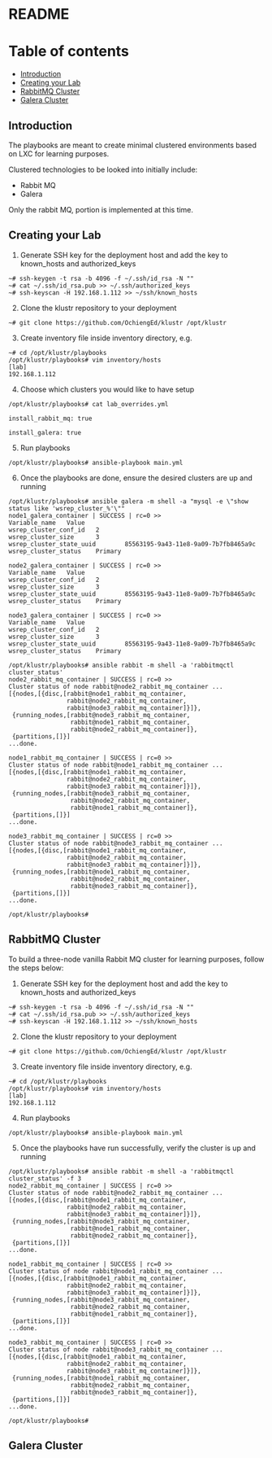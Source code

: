 # README

# Table of contents
- [Introduction](#introduction)
- [Creating your Lab](#prep)
- [RabbitMQ Cluster](#rabbitmq)
- [Galera Cluster](#galera)


## Introduction
<div id="introduction" />
The playbooks are meant to create minimal clustered environments based on LXC for learning purposes.

Clustered technologies to be looked into initially include:
- Rabbit MQ
- Galera

Only the rabbit MQ, portion is implemented at this time.

## Creating your Lab
<div id="prep">

1. Generate SSH key for the deployment host and add the key to known_hosts and authorized_keys

```
~# ssh-keygen -t rsa -b 4096 -f ~/.ssh/id_rsa -N ""
~# cat ~/.ssh/id_rsa.pub >> ~/.ssh/authorized_keys
~# ssh-keyscan -H 192.168.1.112 >> ~/ssh/known_hosts
```

2. Clone the klustr repository to your deployment
```
~# git clone https://github.com/OchiengEd/klustr /opt/klustr
```

3.  Create inventory file inside inventory directory, e.g.

```
~# cd /opt/klustr/playbooks
/opt/klustr/playbooks# vim inventory/hosts
[lab]
192.168.1.112
```

4. Choose which clusters you would like to have setup

```
/opt/klustr/playbooks# cat lab_overrides.yml 

install_rabbit_mq: true

install_galera: true
``` 

5. Run playbooks

```
/opt/klustr/playbooks# ansible-playbook main.yml 
```

6. Once the playbooks are done, ensure the desired clusters are up and running

```
/opt/klustr/playbooks# ansible galera -m shell -a "mysql -e \"show status like 'wsrep_cluster_%'\""
node1_galera_container | SUCCESS | rc=0 >>        
Variable_name   Value                               
wsrep_cluster_conf_id   2
wsrep_cluster_size      3
wsrep_cluster_state_uuid        85563195-9a43-11e8-9a09-7b7fb8465a9c
wsrep_cluster_status    Primary   

node2_galera_container | SUCCESS | rc=0 >>
Variable_name   Value
wsrep_cluster_conf_id   2
wsrep_cluster_size      3
wsrep_cluster_state_uuid        85563195-9a43-11e8-9a09-7b7fb8465a9c
wsrep_cluster_status    Primary

node3_galera_container | SUCCESS | rc=0 >>
Variable_name   Value
wsrep_cluster_conf_id   2
wsrep_cluster_size      3
wsrep_cluster_state_uuid        85563195-9a43-11e8-9a09-7b7fb8465a9c
wsrep_cluster_status    Primary

/opt/klustr/playbooks# ansible rabbit -m shell -a 'rabbitmqctl cluster_status'
node2_rabbit_mq_container | SUCCESS | rc=0 >>
Cluster status of node rabbit@node2_rabbit_mq_container ...
[{nodes,[{disc,[rabbit@node1_rabbit_mq_container,
                rabbit@node2_rabbit_mq_container,
                rabbit@node3_rabbit_mq_container]}]},
 {running_nodes,[rabbit@node3_rabbit_mq_container,
                 rabbit@node1_rabbit_mq_container,
                 rabbit@node2_rabbit_mq_container]},
 {partitions,[]}]
...done.

node1_rabbit_mq_container | SUCCESS | rc=0 >>
Cluster status of node rabbit@node1_rabbit_mq_container ...
[{nodes,[{disc,[rabbit@node1_rabbit_mq_container,
                rabbit@node2_rabbit_mq_container,
                rabbit@node3_rabbit_mq_container]}]},
 {running_nodes,[rabbit@node3_rabbit_mq_container,
                 rabbit@node2_rabbit_mq_container,
                 rabbit@node1_rabbit_mq_container]},
 {partitions,[]}]
...done.

node3_rabbit_mq_container | SUCCESS | rc=0 >>
Cluster status of node rabbit@node3_rabbit_mq_container ...
[{nodes,[{disc,[rabbit@node1_rabbit_mq_container,
                rabbit@node2_rabbit_mq_container,
                rabbit@node3_rabbit_mq_container]}]},
 {running_nodes,[rabbit@node1_rabbit_mq_container,
                 rabbit@node2_rabbit_mq_container,
                 rabbit@node3_rabbit_mq_container]},
 {partitions,[]}]
...done.

/opt/klustr/playbooks#
```

## RabbitMQ Cluster
<div id="rabbitmq" />

To build a three-node vanilla Rabbit MQ cluster for learning purposes, follow the steps below:

1. Generate SSH key for the deployment host and add the key to known_hosts and authorized_keys

```
~# ssh-keygen -t rsa -b 4096 -f ~/.ssh/id_rsa -N ""
~# cat ~/.ssh/id_rsa.pub >> ~/.ssh/authorized_keys
~# ssh-keyscan -H 192.168.1.112 >> ~/ssh/known_hosts
```

2. Clone the klustr repository to your deployment
```
~# git clone https://github.com/OchiengEd/klustr /opt/klustr
```

3.  Create inventory file inside inventory directory, e.g.

```
~# cd /opt/klustr/playbooks
/opt/klustr/playbooks# vim inventory/hosts
[lab]
192.168.1.112
```

4. Run playbooks

```
/opt/klustr/playbooks# ansible-playbook main.yml 
```
5. Once the playbooks have run successfully, verify the cluster is up and running
```
/opt/klustr/playbooks# ansible rabbit -m shell -a 'rabbitmqctl cluster_status' -f 3
node2_rabbit_mq_container | SUCCESS | rc=0 >>
Cluster status of node rabbit@node2_rabbit_mq_container ...
[{nodes,[{disc,[rabbit@node1_rabbit_mq_container,
                rabbit@node2_rabbit_mq_container,
                rabbit@node3_rabbit_mq_container]}]},
 {running_nodes,[rabbit@node3_rabbit_mq_container,
                 rabbit@node1_rabbit_mq_container,
                 rabbit@node2_rabbit_mq_container]},
 {partitions,[]}]
...done.

node1_rabbit_mq_container | SUCCESS | rc=0 >>
Cluster status of node rabbit@node1_rabbit_mq_container ...
[{nodes,[{disc,[rabbit@node1_rabbit_mq_container,
                rabbit@node2_rabbit_mq_container,
                rabbit@node3_rabbit_mq_container]}]},
 {running_nodes,[rabbit@node3_rabbit_mq_container,
                 rabbit@node2_rabbit_mq_container,
                 rabbit@node1_rabbit_mq_container]},
 {partitions,[]}]
...done.

node3_rabbit_mq_container | SUCCESS | rc=0 >>
Cluster status of node rabbit@node3_rabbit_mq_container ...
[{nodes,[{disc,[rabbit@node1_rabbit_mq_container,
                rabbit@node2_rabbit_mq_container,
                rabbit@node3_rabbit_mq_container]}]},
 {running_nodes,[rabbit@node1_rabbit_mq_container,
                 rabbit@node2_rabbit_mq_container,
                 rabbit@node3_rabbit_mq_container]},
 {partitions,[]}]
...done.

/opt/klustr/playbooks# 
```


## Galera Cluster
<div id="galera" />
